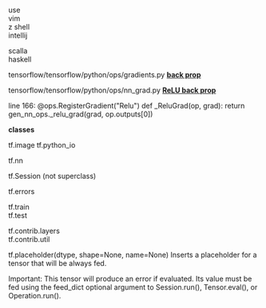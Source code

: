 
use  
vim  
z shell  
intellij  
  
scalla  
haskell  

tensorflow/tensorflow/python/ops/gradients.py
**[back prop](https://github.com/tensorflow/tensorflow/blob/7b4d733593842361d066d7e33a03a07da5dca465/tensorflow/python/ops/gradients.py)**  

tensorflow/tensorflow/python/ops/nn_grad.py
**[ReLU back prop](https://github.com/tensorflow/tensorflow/blob/7b4d733593842361d066d7e33a03a07da5dca465/tensorflow/python/ops/nn_grad.py)**  

line 166:
@ops.RegisterGradient("Relu")
def _ReluGrad(op, grad):
  return gen_nn_ops._relu_grad(grad, op.outputs[0])

**classes**  



tf.image
tf.python_io  

tf.nn  

tf.Session (not superclass)  

tf.errors  

tf.train  
tf.test  

tf.contrib.layers  
tf.contrib.util  



tf.placeholder(dtype, shape=None, name=None)
Inserts a placeholder for a tensor that will be always fed.

Important: This tensor will produce an error if evaluated. Its value must be fed using the feed_dict optional argument to Session.run(), Tensor.eval(), or Operation.run().
